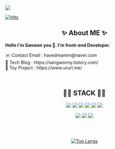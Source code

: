 <img src="https://capsule-render.vercel.app/api?type=Rect&color=0:767676,100:333333&height=200&section=header&text=SangWonyy%20Hub&fontSize=70&fontColor=E7E7E7&desc=Record all my experiences&descAlignY=75&descAlign=67" />


[![Hits](https://hits.seeyoufarm.com/api/count/incr/badge.svg?url=https%3A%2F%2Fgithub.com%2FSangWonyy&count_bg=%2379C83D&title_bg=%23555555&icon=&icon_color=%23E7E7E7&title=hits&edge_flat=false)](https://hits.seeyoufarm.com)

<div align="center"><h2>✨ About ME ✨</h2></div>
<div align="left">
    <b>Hello I'm Sanwon you 👋. I'm front-end Developer.</b>
</div>

<p></p>
<div align="left">✉️ Contact Email : havedreamm@naver.com</div>
<div align="left">📄 Tech Blog : https://sangwonny.tistory.com/</div>
<div align="left">🧸 Toy Project : https://www.ururl.me/</div>

<p></p>
<br/>


<div align="center"><h2>🧑‍💻 STACK 🧑‍💻</h2></div>
<div align="center">
    <img src="https://img.shields.io/badge/TypeScript-3178C6?style=flat-square&logo=TypeScript&logoColor=white"/></a>
        <img src="https://img.shields.io/badge/JavaScript-F7DF1E?style=flat-square&logo=JavaScript&logoColor=white"/></a>
  <img src="https://img.shields.io/badge/React.js-61DAFB?style=flat-square&logo=React&logoColor=white"/></a>
  <img src="https://img.shields.io/badge/React Native-3766AB?style=flat-square&logo=React&logoColor=white"/></a>
    <img src="https://img.shields.io/badge/Next.js-00000?style=flat-square&logo=Next.js&logoColor=white"/></a>
            <img src="https://img.shields.io/badge/CSS3-1572B6?style=flat-square&logo=CSS3&logoColor=white"/></a>
</div>
<p align="center">
    <img src="https://img.shields.io/badge/MobX-FF9955?style=flat-square&logo=MobX&logoColor=white"/></a>
  <img src="https://img.shields.io/badge/React Query-FF4154?style=flat-square&logo=React Query&logoColor=white"/></a>
    <img src="https://img.shields.io/badge/styled-components-DB7093?style=flat-square&logo=styled-components&logoColor=white"/></a>
</p>


<p></p>
<br/>
<br/>

<div align="center">
    
[![Top Langs](https://github-readme-stats.vercel.app/api/top-langs/?username=SangWonyy&layout=compact)](https://github.com/anuraghazra/github-readme-stats)
    
</div>


